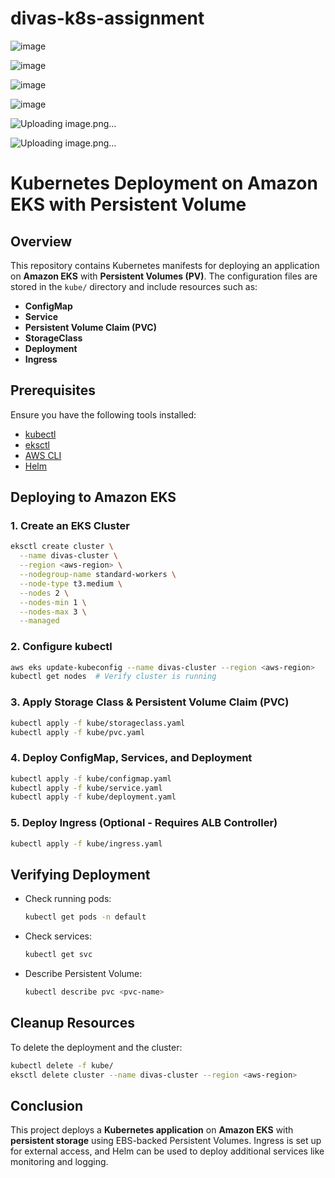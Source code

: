 # divas-k8s-assignment

![image](https://github.com/user-attachments/assets/7ddbd800-ae50-4a95-adc7-c567d2392ec0)

![image](https://github.com/user-attachments/assets/da68ff25-7cbe-4137-a300-d1d861aae7f4)

![image](https://github.com/user-attachments/assets/e393f30a-cb67-43c1-a39e-492431d163cf)

![image](https://github.com/user-attachments/assets/4729c91d-14c4-476a-8ed1-0d4373ad82ab)

![Uploading image.png…]() 

![Uploading image.png…]()


# Kubernetes Deployment on Amazon EKS with Persistent Volume

## Overview
This repository contains Kubernetes manifests for deploying an application on **Amazon EKS** with **Persistent Volumes (PV)**. The configuration files are stored in the `kube/` directory and include resources such as:
- **ConfigMap**
- **Service**
- **Persistent Volume Claim (PVC)**
- **StorageClass**
- **Deployment**
- **Ingress**

## Prerequisites
Ensure you have the following tools installed:
- [kubectl](https://kubernetes.io/docs/tasks/tools/install-kubectl/)
- [eksctl](https://eksctl.io/)
- [AWS CLI](https://aws.amazon.com/cli/)
- [Helm](https://helm.sh/docs/intro/install/)

## Deploying to Amazon EKS

### 1. Create an EKS Cluster
```sh
eksctl create cluster \
  --name divas-cluster \
  --region <aws-region> \
  --nodegroup-name standard-workers \
  --node-type t3.medium \
  --nodes 2 \
  --nodes-min 1 \
  --nodes-max 3 \
  --managed
```

### 2. Configure kubectl
```sh
aws eks update-kubeconfig --name divas-cluster --region <aws-region>
kubectl get nodes  # Verify cluster is running
```

### 3. Apply Storage Class & Persistent Volume Claim (PVC)
```sh
kubectl apply -f kube/storageclass.yaml
kubectl apply -f kube/pvc.yaml
```

### 4. Deploy ConfigMap, Services, and Deployment
```sh
kubectl apply -f kube/configmap.yaml
kubectl apply -f kube/service.yaml
kubectl apply -f kube/deployment.yaml
```

### 5. Deploy Ingress (Optional - Requires ALB Controller)
```sh
kubectl apply -f kube/ingress.yaml
```

## Verifying Deployment
- Check running pods:
  ```sh
  kubectl get pods -n default
  ```
- Check services:
  ```sh
  kubectl get svc
  ```
- Describe Persistent Volume:
  ```sh
  kubectl describe pvc <pvc-name>
  ```

## Cleanup Resources
To delete the deployment and the cluster:
```sh
kubectl delete -f kube/
eksctl delete cluster --name divas-cluster --region <aws-region>
```

## Conclusion
This project deploys a **Kubernetes application** on **Amazon EKS** with **persistent storage** using EBS-backed Persistent Volumes. Ingress is set up for external access, and Helm can be used to deploy additional services like monitoring and logging.





